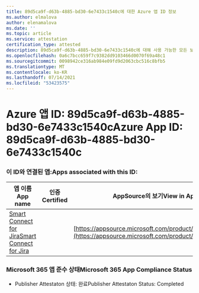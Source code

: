 ```yaml
---
title: 89d5ca9f-d63b-4885-bd30-6e7433c1540c에 대한 Azure 앱 ID 정보
ms.author: elmalova
author: elenamalova
ms.date: ''
ms.topic: article
ms.service: attestation
certification_type: attested
description: 89d5ca9f-d63b-4885-bd30-6e7433c1540c에 대해 사용 가능한 모든 보안 및 규정 준수 정보
ms.openlocfilehash: 0a6c7bcc659f7c9382dd9103466d0070f69a48c1
ms.sourcegitcommit: 0098942ce316ab984e09fd9d2063cbc516c8bfb5
ms.translationtype: MT
ms.contentlocale: ko-KR
ms.lasthandoff: 07/14/2021
ms.locfileid: "53423575"
---
```

# <a name="azure-app-id-89d5ca9f-d63b-4885-bd30-6e7433c1540c"></a><span data-ttu-id="4772e-103">Azure 앱 ID: 89d5ca9f-d63b-4885-bd30-6e7433c1540c</span><span class="sxs-lookup"><span data-stu-id="4772e-103">Azure App ID: 89d5ca9f-d63b-4885-bd30-6e7433c1540c</span></span>


### <a name="apps-associated-with-this-id"></a><span data-ttu-id="4772e-104">이 ID와 연결된 앱:</span><span class="sxs-lookup"><span data-stu-id="4772e-104">Apps associated with this ID:</span></span>
| <span data-ttu-id="4772e-105">**앱 이름**</span><span class="sxs-lookup"><span data-stu-id="4772e-105">**App name**</span></span> | <span data-ttu-id="4772e-106">**인증**</span><span class="sxs-lookup"><span data-stu-id="4772e-106">**Certified**</span></span> | <span data-ttu-id="4772e-107">**AppSource의 보기**</span><span class="sxs-lookup"><span data-stu-id="4772e-107">**View in AppSource**</span></span> |
|-|-|-|
| [<span data-ttu-id="4772e-108">Smart Connect for Jira</span><span class="sxs-lookup"><span data-stu-id="4772e-108">Smart Connect for Jira</span></span>](https://docs.microsoft.com/en-us/microsoft-365-app-certification/forward/WA200002055) |  | [https://appsource.microsoft.com/product/office/WA200002055](https://appsource.microsoft.com/product/office/WA200002055) |

### <a name="microsoft-365-app-compliance-status"></a><span data-ttu-id="4772e-109">Microsoft 365 앱 준수 상태</span><span class="sxs-lookup"><span data-stu-id="4772e-109">Microsoft 365 App Compliance Status</span></span>
- <span data-ttu-id="4772e-110">Publisher Attestaton 상태: 완료</span><span class="sxs-lookup"><span data-stu-id="4772e-110">Publisher Attestaton Status: Completed</span></span>
